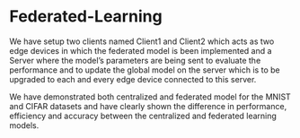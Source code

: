 # Federated-Learning

We have setup two clients named Client1 and Client2 which acts as two edge devices in which the federated model is been implemented and a Server where the model’s parameters are being sent to evaluate the performance and to update the global model on the server which is to be upgraded to each and every edge device connected to this server.

We have demonstrated both centralized and federated model for the MNIST and CIFAR datasets and have clearly shown the difference in performance, efficiency and accuracy between the centralized and federated learning models.
